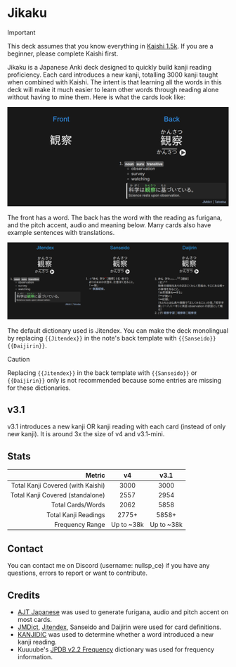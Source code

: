 # Jikaku

> [!IMPORTANT]
> This deck assumes that you know everything in [Kaishi 1.5k](https://github.com/donkuri/Kaishi/tree/main). If you are a beginner, please complete Kaishi first.

Jikaku is a Japanese Anki deck designed to quickly build kanji reading proficiency. Each card introduces a new kanji, totalling 3000 kanji taught when combined with Kaishi. The intent is that learning all the words in this deck will make it much easier to learn other words through reading alone without having to mine them. Here is what the cards look like:

![Image showing the front and back of a card](https://github.com/nullsp-ce/Jikaku/blob/main/JikakuCard.png?raw=true)

The front has a word. The back has the word with the reading as furigana, and the pitch accent, audio and meaning below. Many cards also have example sentences with translations.

![Image showing v4's card definitions](https://github.com/nullsp-ce/Jikaku/blob/main/v4card.png?raw=true)

The default dictionary used is Jitendex. You can make the deck monolingual by replacing `{{Jitendex}}` in the note's back template with `{{Sanseido}}{{Daijirin}}`.

> [!CAUTION]
> Replacing `{{Jitendex}}` in the back template with `{{Sanseido}}` or `{{Daijirin}}` only is not recommended because some entries are missing for these dictionaries.

## v3.1
v3.1 introduces a new kanji OR kanji reading with each card (instead of only new kanji). It is around 3x the size of v4 and v3.1-mini.

## Stats
| Metric                             |     v4     |    v3.1    |
|-----------------------------------:|:----------:|:----------:|
| Total Kanji Covered (with Kaishi)  |    3000    |    3000    |
| Total Kanji Covered (standalone)   |    2557    |    2954    |
| Total Cards/Words                  |    2062    |    5858    |
| Total Kanji Readings               |    2775+   |    5858+   |
| Frequency Range                    | Up to ~38k | Up to ~38k |

## Contact
You can contact me on Discord (username: nullsp_ce) if you have any questions, errors to report or want to contribute.

## Credits
- [AJT Japanese](https://github.com/Ajatt-Tools/Japanese) was used to generate furigana, audio and pitch accent on most cards.
- [JMDict](http://jmdict.org/), [Jitendex](https://jitendex.org/), Sanseido and Daijirin were used for card definitions.
- [KANJIDIC](https://github.com/MarvNC/yomitan-dictionaries?tab=readme-ov-file#kanjidic) was used to determine whether a word introduced a new kanji reading.
- Kuuuube's [JPDB v2.2 Frequency](https://github.com/Kuuuube/yomitan-dictionaries?tab=readme-ov-file#jpdb-v22-frequency-1) dictionary was used for frequency information.
